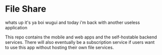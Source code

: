 # File Share

whats up it&apos;s ya boi wugui and today i&apos;m back with another useless application

This repo contains the mobile and web apps and the self-hostable backend services. There will also eventually be a subscription service if users want to use this app without hosting their own file services.
